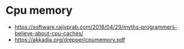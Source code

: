# Cpu memory

- https://software.rajivprab.com/2018/04/29/myths-programmers-believe-about-cpu-caches/
- https://akkadia.org/drepper/cpumemory.pdf